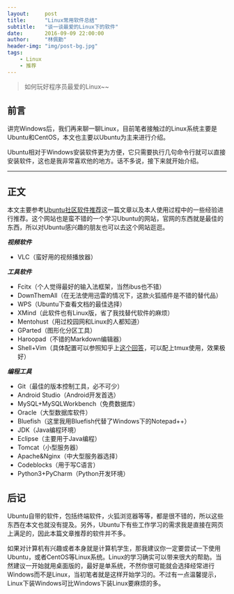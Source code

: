 ```yaml
---
layout:     post
title:      "Linux常用软件总结"
subtitle:   "谈一谈最爱的Linux下的软件"
date:       2016-09-09 22:00:00
author:     "林佩勤"
header-img: "img/post-bg.jpg"
tags:
    - Linux
    - 推荐
---
```


> 如何玩好程序员最爱的Linux~~


## 前言

讲完Windows后，我们再来聊一聊Linux，目前笔者接触过的Linux系统主要是Ubuntu和CentOS，本文也主要以Ubuntu为主来进行介绍。

Ubuntu相对于Windows安装软件更为方便，它只需要执行几句命令行就可以直接安装软件，这也是我非常喜欢他的地方。话不多说，接下来就开始介绍。

---

## 正文

本文主要参考[Ubuntu社区软件推荐](http://wiki.ubuntu.org.cn/Qref/Apps)这一篇文章以及本人使用过程中的一些经验进行推荐。这个网站也是蛮不错的一个学习Ubuntu的网站，官网的东西就是最佳的东西，所以对Ubuntu感兴趣的朋友也可以去这个网站逛逛。

***视频软件***

- VLC（蛮好用的视频播放器）

***工具软件***

- Fcitx（个人觉得最好的输入法框架，当然ibus也不错）
- DownThemAll（在无法使用迅雷的情况下，这款火狐插件是不错的替代品）
- WPS（Ubuntu下查看文档的最佳选择）
- XMind（此软件也有Linux版，省了我找替代软件的麻烦）
- Mentohust（用过校园网和Linux的人都知道）
- GParted（图形化分区工具）
- Haroopad（不错的Markdown编辑器）
- Shell+Vim（具体配置可以参照知乎上[这个回答](https://www.zhihu.com/question/19989337/answer/18304091)，可以配上tmux使用，效果极好）

***编程工具***

- Git（最佳的版本控制工具，必不可少）
- Android Studio（Android开发首选）
- MySQL+MySQLWorkbench（免费数据库）
- Oracle（大型数据库软件）
- Bluefish（这里我用Bluefish代替了Windows下的Notepad++）
- JDK（Java编程环境）
- Eclipse（主要用于Java编程）
- Tomcat（小型服务器）
- Apache&Nginx（中大型服务器选择）
- Codeblocks（用于写C语言）
- Python3+PyCharm（Python开发环境）

## 后记

Ubuntu自带的软件，包括终端软件，火狐浏览器等等，都是很不错的，所以这些东西在本文也就没有提及。另外，Ubuntu下有些工作学习的需求我是直接在网页上满足的，因此本篇文章推荐的软件并不多。

如果对计算机有兴趣或者本身就是计算机学生，那我建议你一定要尝试一下使用Ubuntu，或者CentOS等Linux系统。Linux的学习确实可以带来很大的帮助。当然建议一开始就用桌面版的，最好是单系统，不然你很可能就会选择经常进行Windows而不是Linux，当初笔者就是这样开始学习的。不过有一点温馨提示，Linux下装Windows可比Windows下装Linux要麻烦的多。
